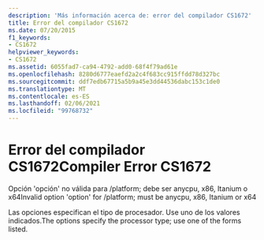 ```yaml
---
description: 'Más información acerca de: error del compilador CS1672'
title: Error del compilador CS1672
ms.date: 07/20/2015
f1_keywords:
- CS1672
helpviewer_keywords:
- CS1672
ms.assetid: 6055fad7-ca94-4792-add0-68f4f79ad61e
ms.openlocfilehash: 8280d6777eaefd2a2c4f683cc915ffdd78d327bc
ms.sourcegitcommit: ddf7edb67715a5b9a45e3dd44536dabc153c1de0
ms.translationtype: MT
ms.contentlocale: es-ES
ms.lasthandoff: 02/06/2021
ms.locfileid: "99768732"
---
```

# <a name="compiler-error-cs1672"></a><span data-ttu-id="29a66-103">Error del compilador CS1672</span><span class="sxs-lookup"><span data-stu-id="29a66-103">Compiler Error CS1672</span></span>

<span data-ttu-id="29a66-104">Opción 'opción' no válida para /platform; debe ser anycpu, x86, Itanium o x64</span><span class="sxs-lookup"><span data-stu-id="29a66-104">Invalid option 'option' for /platform; must be anycpu, x86, Itanium or x64</span></span>  
  
 <span data-ttu-id="29a66-105">Las opciones especifican el tipo de procesador. Use uno de los valores indicados.</span><span class="sxs-lookup"><span data-stu-id="29a66-105">The options specify the processor type; use one of the forms listed.</span></span>
